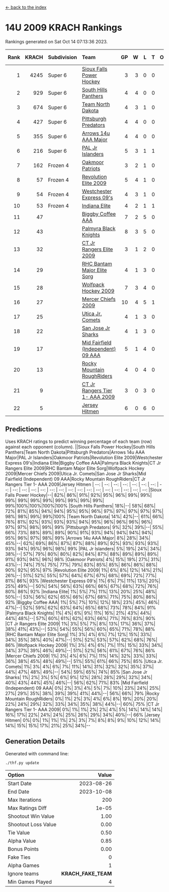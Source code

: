 [<- back to the index](readme.md)
# 14U 2009 KRACH Rankings
Rankings generated on Sat Oct 14 07:13:36 2023.

Rank|KRACH|Subdivision|Team|GP|W|L|T|OTW|OTL|SoS|Exp Wins|Win Diff
---:|---:|:---|:---|---:|---:|---:|---:|---:|---:|---:|---:|---:
1|4245|Super 6|[Sioux Falls Power Hockey](https://gamesheetstats.com/seasons/3664/teams/140999/schedule)|3|3|0|0|0|0|185|3.8|-0.0
2|929|Super 6|[South Hills Panthers](https://gamesheetstats.com/seasons/3664/teams/160166/schedule)|4|4|0|0|0|0|29|4.8|-0.0
3|674|Super 6|[Team North Dakota](https://gamesheetstats.com/seasons/3664/teams/141001/schedule)|4|3|1|0|0|0|895|3.8|-0.0
4|427|Super 6|[Pittsburgh Predators](https://gamesheetstats.com/seasons/3664/teams/140995/schedule)|4|4|0|0|0|0|13|4.9|0.0
5|355|Super 6|[Arrows 14u AAA Major](https://gamesheetstats.com/seasons/3664/teams/140993/schedule)|4|4|0|0|0|0|11|4.9|0.0
6|216|Super 6|[PAL Jr Islanders](https://gamesheetstats.com/seasons/3664/teams/140990/schedule)|5|3|1|1|0|0|253|4.4|0.0
7|162|Frozen 4|[Oakmoor Patriots](https://gamesheetstats.com/seasons/3664/teams/141002/schedule)|3|2|1|0|1|0|185|2.8|-0.0
8|57|Frozen 4|[Revolution Elite 2009](https://gamesheetstats.com/seasons/3664/teams/140996/schedule)|5|4|1|0|0|0|14|4.9|0.0
9|54|Frozen 4|[Westchester Express 09's](https://gamesheetstats.com/seasons/3664/teams/140992/schedule)|4|3|1|0|0|1|18|3.9|0.0
10|53|Frozen 4|[Indiana Elite](https://gamesheetstats.com/seasons/3664/teams/144344/schedule)|4|2|1|1|0|0|29|3.4|0.0
11|47||[Biggby Coffee AAA](https://gamesheetstats.com/seasons/3664/teams/144343/schedule)|7|2|5|0|0|1|767|2.8|-0.0
12|43||[Palmyra Black Knights](https://gamesheetstats.com/seasons/3664/teams/140997/schedule)|8|3|5|0|0|0|251|3.9|0.0
13|32||[CT Jr Rangers Elite 2009](https://gamesheetstats.com/seasons/3664/teams/140980/schedule)|3|1|2|0|1|0|76|1.9|0.0
14|29||[RHC Bantam Major Elite Sorg](https://gamesheetstats.com/seasons/3664/teams/140985/schedule)|4|1|3|0|0|0|105|1.9|0.0
15|28||[Wolfpack Hockey 2009](https://gamesheetstats.com/seasons/3664/teams/140986/schedule)|7|3|4|0|0|1|112|3.9|0.0
16|27||[Mercer Chiefs 2009](https://gamesheetstats.com/seasons/3664/teams/140987/schedule)|10|4|5|1|1|0|112|5.4|0.0
17|25||[Utica Jr. Comets](https://gamesheetstats.com/seasons/3664/teams/140994/schedule)|4|1|3|0|0|0|183|1.9|0.0
18|22||[San Jose Jr Sharks](https://gamesheetstats.com/seasons/3664/teams/141003/schedule)|4|1|3|0|0|0|212|1.9|0.0
19|17||[Mid Fairfield (Independent) 09 AAA](https://gamesheetstats.com/seasons/3664/teams/140981/schedule)|5|1|4|0|0|0|93|1.9|0.0
20|13||[Rocky Mountain RoughRiders](https://gamesheetstats.com/seasons/3664/teams/144346/schedule)|4|0|4|0|0|0|1043|0.8|-0.0
21|9||[CT Jr Rangers Tier 1- AAA 2009](https://gamesheetstats.com/seasons/3664/teams/140983/schedule)|3|0|3|0|0|0|186|0.9|0.0
22|5||[Jersey Hitmen](https://gamesheetstats.com/seasons/3664/teams/140988/schedule)|6|0|6|0|0|0|147|0.9|0.0

## Predictions
Uses KRACH ratings to predict winning percentage of each team (row) against each opponent (column).
||Sioux Falls Power Hockey|South Hills Panthers|Team North Dakota|Pittsburgh Predators|Arrows 14u AAA Major|PAL Jr Islanders|Oakmoor Patriots|Revolution Elite 2009|Westchester Express 09's|Indiana Elite|Biggby Coffee AAA|Palmyra Black Knights|CT Jr Rangers Elite 2009|RHC Bantam Major Elite Sorg|Wolfpack Hockey 2009|Mercer Chiefs 2009|Utica Jr. Comets|San Jose Jr Sharks|Mid Fairfield (Independent) 09 AAA|Rocky Mountain RoughRiders|CT Jr Rangers Tier 1- AAA 2009|Jersey Hitmen
| --: | --: | --: | --: | --: | --: | --: | --: | --: | --: | --: | --: | --: | --: | --: | --: | --: | --: | --: | --: | --: | --: | --: 
|Sioux Falls Power Hockey|--| 82%| 86%| 91%| 92%| 95%| 96%| 99%| 99%| 99%| 99%| 99%| 99%| 99%| 99%| 99%| 99%| 99%|100%|100%|100%|100%
|South Hills Panthers| 18%|--| 58%| 68%| 72%| 81%| 85%| 94%| 94%| 95%| 95%| 96%| 97%| 97%| 97%| 97%| 97%| 98%| 98%| 99%| 99%|100%
|Team North Dakota| 14%| 42%|--| 61%| 66%| 76%| 81%| 92%| 93%| 93%| 93%| 94%| 95%| 96%| 96%| 96%| 96%| 97%| 97%| 98%| 99%| 99%
|Pittsburgh Predators|  9%| 32%| 39%|--| 55%| 66%| 73%| 88%| 89%| 89%| 90%| 91%| 93%| 94%| 94%| 94%| 94%| 95%| 96%| 97%| 98%| 99%
|Arrows 14u AAA Major|  8%| 28%| 34%| 45%|--| 62%| 69%| 86%| 87%| 87%| 88%| 89%| 92%| 93%| 93%| 93%| 93%| 94%| 95%| 96%| 98%| 99%
|PAL Jr Islanders|  5%| 19%| 24%| 34%| 38%|--| 57%| 79%| 80%| 80%| 82%| 84%| 87%| 88%| 89%| 89%| 89%| 91%| 93%| 94%| 96%| 98%
|Oakmoor Patriots|  4%| 15%| 19%| 27%| 31%| 43%|--| 74%| 75%| 75%| 77%| 79%| 83%| 85%| 85%| 86%| 86%| 88%| 90%| 92%| 95%| 97%
|Revolution Elite 2009|  1%|  6%|  8%| 12%| 14%| 21%| 26%|--| 51%| 52%| 55%| 57%| 64%| 67%| 67%| 68%| 69%| 72%| 77%| 81%| 86%| 93%
|Westchester Express 09's|  1%|  6%|  7%| 11%| 13%| 20%| 25%| 49%|--| 50%| 54%| 56%| 63%| 66%| 66%| 67%| 68%| 72%| 76%| 80%| 86%| 92%
|Indiana Elite|  1%|  5%|  7%| 11%| 13%| 20%| 25%| 48%| 50%|--| 53%| 56%| 62%| 65%| 66%| 67%| 68%| 71%| 75%| 80%| 86%| 92%
|Biggby Coffee AAA|  1%|  5%|  7%| 10%| 12%| 18%| 23%| 45%| 46%| 47%|--| 52%| 59%| 62%| 63%| 64%| 65%| 68%| 73%| 78%| 84%| 91%
|Palmyra Black Knights|  1%|  4%|  6%|  9%| 11%| 16%| 21%| 43%| 44%| 44%| 48%|--| 57%| 60%| 61%| 62%| 63%| 66%| 71%| 76%| 83%| 90%
|CT Jr Rangers Elite 2009|  1%|  3%|  5%|  7%|  8%| 13%| 17%| 36%| 37%| 38%| 41%| 43%|--| 53%| 54%| 55%| 56%| 60%| 65%| 71%| 78%| 88%
|RHC Bantam Major Elite Sorg|  1%|  3%|  4%|  6%|  7%| 12%| 15%| 33%| 34%| 35%| 38%| 40%| 47%|--| 51%| 52%| 53%| 57%| 62%| 68%| 76%| 86%
|Wolfpack Hockey 2009|  1%|  3%|  4%|  6%|  7%| 11%| 15%| 33%| 34%| 34%| 37%| 39%| 46%| 49%|--| 51%| 52%| 56%| 61%| 67%| 76%| 86%
|Mercer Chiefs 2009|  1%|  3%|  4%|  6%|  7%| 11%| 14%| 32%| 33%| 33%| 36%| 38%| 45%| 48%| 49%|--| 51%| 55%| 61%| 66%| 75%| 85%
|Utica Jr. Comets|  1%|  3%|  4%|  6%|  7%| 11%| 14%| 31%| 32%| 32%| 35%| 37%| 44%| 47%| 48%| 49%|--| 54%| 59%| 65%| 74%| 85%
|San Jose Jr Sharks|  1%|  2%|  3%|  5%|  6%|  9%| 12%| 28%| 28%| 29%| 32%| 34%| 40%| 43%| 44%| 45%| 46%|--| 56%| 62%| 71%| 83%
|Mid Fairfield (Independent) 09 AAA|  0%|  2%|  3%|  4%|  5%|  7%| 10%| 23%| 24%| 25%| 27%| 29%| 35%| 38%| 39%| 39%| 41%| 44%|--| 56%| 66%| 79%
|Rocky Mountain RoughRiders|  0%|  1%|  2%|  3%|  4%|  6%|  8%| 19%| 20%| 20%| 22%| 24%| 29%| 32%| 33%| 34%| 35%| 38%| 44%|--| 60%| 75%
|CT Jr Rangers Tier 1- AAA 2009|  0%|  1%|  1%|  2%|  2%|  4%|  5%| 14%| 14%| 14%| 16%| 17%| 22%| 24%| 24%| 25%| 26%| 29%| 34%| 40%|--| 66%
|Jersey Hitmen|  0%|  0%|  1%|  1%|  1%|  2%|  3%|  7%|  8%|  8%|  9%| 10%| 12%| 14%| 14%| 15%| 15%| 17%| 21%| 25%| 34%|--

## Generation Details

Generated with command line:
```
./thf.py update
```

| Option | Value |
| :----- | ----: |
| Start Date | 2023-08-26 |
| End Date | 2023-10-08 |
| Max Iterations | 200 |
| Max Ratings Diff | 1e-05 |
| Shootout Win Value | 1.00 |
| Shootout Loss Value | 0.00 |
| Tie Value | 0.50 |
| Alpha Value | 0.85 |
| Bonus Points | 0.00 |
| Fake Ties | 0 |
| Alpha Games | 1 |
| Ignore teams | __KRACH_FAKE_TEAM__ |
| Min Games Played | 4 |

